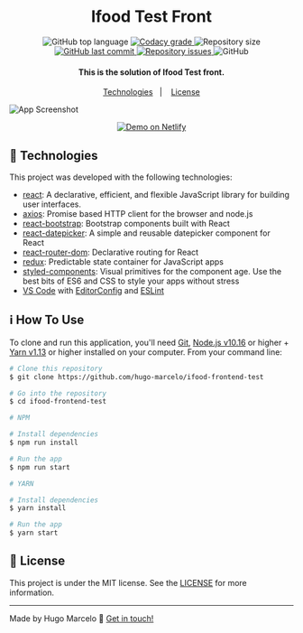 <h1 align="center">
    Ifood Test Front
</h1>

<p align="center">
  <img alt="GitHub top language" src="https://img.shields.io/github/languages/top/hugo-marcelo/ifood-frontend-test.svg">

  <a href="https://www.codacy.com/app/hugo-marcelo/ifood-frontend-test?utm_source=github.com&amp;utm_medium=referral&amp;utm_content=hugo-marcelo/ifood-frontend-test&amp;utm_campaign=Badge_Grade">
    <img alt="Codacy grade" src="https://img.shields.io/codacy/grade/4997e01df18f4441aae384fc60aa4daa.svg">
  </a>

  <img alt="Repository size" src="https://img.shields.io/github/repo-size/hugo-marcelo/ifood-frontend-test.svg">
  <a href="https://github.com/hugo-marcelo/ifood-frontend-test/commits/master">
    <img alt="GitHub last commit" src="https://img.shields.io/github/last-commit/hugo-marcelo/ifood-frontend-test.svg">
  </a>

  <a href="https://github.com/hugo-marcelo/ifood-frontend-test/issues">
    <img alt="Repository issues" src="https://img.shields.io/github/issues/hugo-marcelo/ifood-frontend-test.svg">
  </a>

  <img alt="GitHub" src="https://img.shields.io/github/license/hugo-marcelo/ifood-frontend-test.svg">
</p>

<h4 align="center">
  This is the solution of Ifood Test front.
</h4>

<p align="center">
  <a href="#rocket-technologies">Technologies</a>&nbsp;&nbsp;&nbsp;|&nbsp;&nbsp;&nbsp;
  <a href="#memo-license">License</a>
</p>

![App Screenshot](https://res.cloudinary.com/hugo-marcelo/image/upload/v1605196873/ifood_dxbipw.png)

<p align="center">
  <a href="https://spotifood-web.herokuapp.com/" target="_blank">
    <img alt="Demo on Netlify" src="https://res.cloudinary.com/hugo-marcelo/image/upload/v1605198416/heroku_yg5h5y.svg">
  </a>
</p>

## :rocket: Technologies

This project was developed with the following technologies:

- [react](https://reactjs.org/): A declarative, efficient, and flexible JavaScript library for building user interfaces.
- [axios](https://github.com/axios/axios): Promise based HTTP client for the browser and node.js
- [react-bootstrap](https://github.com/react-bootstrap/react-bootstrap): Bootstrap components built with React
- [react-datepicker](https://github.com/Hacker0x01/react-datepicker): A simple and reusable datepicker component for React
- [react-router-dom](https://github.com/ReactTraining/react-router): Declarative routing for React
- [redux](https://redux.js.org/): Predictable state container for JavaScript apps
- [styled-components](https://www.styled-components.com/): Visual primitives for the component age. Use the best bits of ES6 and CSS to style your apps without stress
- [VS Code][vscode] with [EditorConfig][vceditconfig] and [ESLint][vceslint]

## :information_source: How To Use

To clone and run this application, you'll need [Git](https://git-scm.com), [Node.js v10.16][nodejs] or higher + [Yarn v1.13][yarn] or higher installed on your computer. From your command line:

```bash
# Clone this repository
$ git clone https://github.com/hugo-marcelo/ifood-frontend-test

# Go into the repository
$ cd ifood-frontend-test

# NPM

# Install dependencies
$ npm run install

# Run the app
$ npm run start

# YARN

# Install dependencies
$ yarn install

# Run the app
$ yarn start
```

## :memo: License

This project is under the MIT license. See the [LICENSE](https://github.com/hugo-marcelo/ifood-frontend-test/blob/master/LICENSE) for more information.

---

Made by Hugo Marcelo :wave: [Get in touch!](https://www.linkedin.com/in/hugo-marcelo-dev/)

[nodejs]: https://nodejs.org/
[vscode]: https://code.visualstudio.com/
[vceditconfig]: https://marketplace.visualstudio.com/items?itemName=EditorConfig.EditorConfig
[vceslint]: https://marketplace.visualstudio.com/items?itemName=dbaeumer.vscode-eslint
[yarn]: https://yarnpkg.com/
